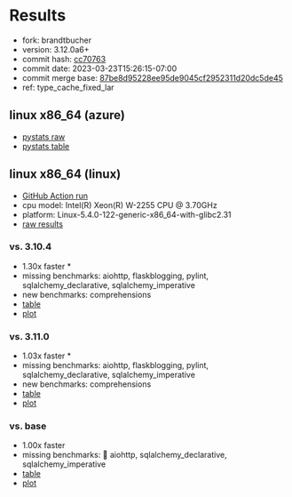 # Results

- fork: brandtbucher
- version: 3.12.0a6+
- commit hash: [cc70763](https://github.com/brandtbucher/cpython/commit/cc70763)
- commit date: 2023-03-23T15:26:15-07:00
- commit merge base: [87be8d95228ee95de9045cf2952311d20dc5de45](https://github.com/brandtbucher/cpython/commit/87be8d95228ee95de9045cf2952311d20dc5de45)
- ref: type_cache_fixed_lar

## linux x86_64 (azure)

- [pystats raw](bm-20230323-azure-x86_64-brandtbucher-type_cache_fixed_lar-3.12.0a6%2B-cc70763-pystats.json)
- [pystats table](bm-20230323-azure-x86_64-brandtbucher-type_cache_fixed_lar-3.12.0a6%2B-cc70763-pystats.md)

## linux x86_64 (linux)

- [GitHub Action run](https://github.com/faster-cpython/benchmarking/actions/runs/4505786862)
- cpu model: Intel(R) Xeon(R) W-2255 CPU @ 3.70GHz
- platform: Linux-5.4.0-122-generic-x86_64-with-glibc2.31
- [raw results](bm-20230323-linux-x86_64-brandtbucher-type_cache_fixed_lar-3.12.0a6%2B-cc70763.json)

### vs. 3.10.4

- 1.30x faster \*
- missing benchmarks: aiohttp, flaskblogging, pylint, sqlalchemy_declarative, sqlalchemy_imperative
- new benchmarks: comprehensions
- [table](bm-20230323-linux-x86_64-brandtbucher-type_cache_fixed_lar-3.12.0a6%2B-cc70763-vs-3.10.4.md)
- [plot](bm-20230323-linux-x86_64-brandtbucher-type_cache_fixed_lar-3.12.0a6%2B-cc70763-vs-3.10.4.png)

### vs. 3.11.0

- 1.03x faster \*
- missing benchmarks: aiohttp, flaskblogging, pylint, sqlalchemy_declarative, sqlalchemy_imperative
- new benchmarks: comprehensions
- [table](bm-20230323-linux-x86_64-brandtbucher-type_cache_fixed_lar-3.12.0a6%2B-cc70763-vs-3.11.0.md)
- [plot](bm-20230323-linux-x86_64-brandtbucher-type_cache_fixed_lar-3.12.0a6%2B-cc70763-vs-3.11.0.png)

### vs. base

- 1.00x faster
- missing benchmarks: 🔴 aiohttp, sqlalchemy_declarative, sqlalchemy_imperative
- [table](bm-20230323-linux-x86_64-brandtbucher-type_cache_fixed_lar-3.12.0a6%2B-cc70763-vs-base.md)
- [plot](bm-20230323-linux-x86_64-brandtbucher-type_cache_fixed_lar-3.12.0a6%2B-cc70763-vs-base.png)

